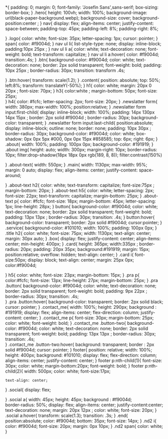*{
    padding: 0;
    margin: 0;
    font-family: 'Josefin Sans',sans-serif;
    box-sizing: border-box;
}
.hero{
    height: 100vh;
    width: 100%;
    background-image: url(black-paper-background.webp);
    background-size: cover;
    background-position:center ;
}
nav{
    display: flex;
    align-items: center;
    justify-content: space-between;
    padding-top: 45px;
    padding-left: 8%;
    padding-right: 8%;

}
.logo{
    color: white;
    font-size: 35px;
    letter-spacing: 1px;
    cursor: pointer;
} 
span{
    color: #f9004d;
}
nav ul li{
    list-style-type: none;
    display: inline-block;
    padding:10px 25px ;
}
nav ul li a{
    color: white;
    text-decoration: none;
    font-weight: bold;
    text-transform: capitalize;
}
nav ul li a:hover{
color: #f9004d;
transition:.4s;
}
.btn{
background-color: #f9004d;
color: white;
text-decoration: none;
border: 2px solid transparent;
font-weight: bold;
padding: 10px 25px ;
border-radius: 30px;
transition: transform .4s;

}
.btn:hover{
    transform: scale(1.2);
}
.content{
    position: absolute;
    top: 50%;
    left:8%;
    transform: translateY(-50%);
}
h1{
    color: white;
    margin: 20px 0 20px ;
    font-size: 70px;
}
h3{
 color:white ;
 margin-bottom: 50px;
 font-size: 25px;   
}
h4{
    color: #fcfc;
    letter-spacing: 2px;
    font-size: 20px;
}
.newslatter form{
    width: 380px;
    max-width: 100%;
    position:relative;
}
.newslatter form input:first-child{
    display: inline-block;
    width: 100%;
    padding: 14px 130px 14px 15px ;
    border: 2px solid #f9004d ;
    border-radius: 30px;
    background-color: transparent;
}
.newslatter form input:last-child{
   position:absolute;
   display: inline-block;
   outline: none;
   border: none;
   padding: 10px 30px ;
   border-radius: 30px;
   background-color: #f9004d;
   color: white;
   box-shadow: 0px 0px 5px #000, 0px 0px 15px #858585;
   top: 6px;
   right: 6px;
}
.about{
    width: 100%;
    padding: 100px 0px;
    background-color: #191919;
}
.about img{
    height: auto;
    width: 300px;
    margin-right: 10px;
    border-radius: 10px;
    filter:drop-shadow(18px 18px 0px  rgb(189, 8, 8));
    filter:contrast(150%) 

}
.about-text{
    width: 550px;
}
.main{
    width: 1130px;
    max-width: 95%;
    margin: 0 auto;
    display: flex;
    align-items: center;
    justify-content: space-around;

}
.about-text h2{
    color: white;
    text-transform: capitalize;
    font-size:75px ;
    margin-bottom: 20px;
}
.about-text h5{
    color: white;
    letter-spacing: 2px;
    font-size: 22px;
    text-transform: capitalize;
    margin-bottom: 25px;
}
.about-text p{
    color: #fcfc;
    font-size: 18px;
    margin-bottom: 45px;
    letter-spacing: 1px;
    line-height: 28px;
}
button{
    background-color: #f9004d;
    color: white;
    text-decoration: none;
    border: 2px solid transparent;
    font-weight: bold;
    padding: 13px 13px ;
    border-radius: 30px;
    transition: .4s;
}
button:hover{
background-color: transparent;
border: 2px solid #f9004d;
cursor:pointer;
}
.service{
    background-color: #101010;
    width: 100%;
    padding: 100px 0px;
}
.title h2{
    color: white;
    font-size: 75px;
    width: 1130px;
    text-align: center;
    margin: 30px auto;
}
.box{
    display: flex;
    justify-content: center;
    align-items: center;
    min-height: 400px;
}
.card{
    height: 365px;
    width:335px ;
    border-radius: 20px;
    padding: 20px 35px;
    background:#191919;
     margin: 15px;
    position:relative;
    overflow: hidden;
    text-align: center;
}
.card i{
    font-size:50px;
    display: block;
    text-align: center;
    margin: 25px 0px;
    color:#f9004d;

}
h5{
    color: white;
    font-size: 23px;
    margin-bottom: 15px;
}
.pra p{
    color:#fcfc;
    font-size: 13px;
    line-height: 27px;
    margin-bottom: 25px;
}
.pra .button{
    background-color: #f9004d;
    color: white;
    text-decoration: none;
    border: 2px solid transparent;
    font-weight: bold;
    padding: 9px 22px ;
    border-radius: 30px;
    transition: .4s;  
}
.pra .button:hover{
    background-color: transparent;
    border: 2px solid black;
    cursor: pointer;
}
.contact_me{
    width: 100%;
    height: 290px;
    background : #191919;
    display: flex;
    align-items: center;
    flex-direction: column;
    justify-content: center;
}
.contact_me p{
    font-size: 30px;
    margin-bottom: 25px;
    color: white;
    font-weight: bold;
}
.contact_me .button-two{
    background-color: #f9004d;
    color: white;
    text-decoration: none;
    border: 2px solid transparent;
    font-weight: bold;
    padding: 13px 13px ;
    border-radius: 30px;
    transition: .4s;   
}
.contact_me .button-two:hover{
    background: transparent;
    border : 2px solid #f9004d;
    cursor: pointer;
}
footer{
    position: relative;
    width: 100%;
    height: 400px;
    background: #101010;
    display: flex;
    flex-direction: column;
  align-items: center;
    justify-content: center;
}
footer p:nth-child(1){
    font-size: 30px;
    color: white;
    margin-bottom:20px;
    font-weight: bold;
}
footer p:nth-child(2){
    width: 500px;
    color: white;
    font-size:17px;
   
    text-align: center; 
}
.social{
    display: flex;

}
.social a{
 width: 45px;
 height: 45px;
 background : #f9004d;  
 border-radius: 50%; 
 display: flex;
  align-items: center;
 justify-content:center;
text-decoration: none;
 margin: 20px 12px ;
 color: white;
 font-size: 20px;
}
.social a:hover{
    transform: scale(1.3);
    transition: .3s;
}
.end{
    position:absolute;
    color: #f9004d;
    bottom: 35px;
    font-size: 14px;
}
.nd2 i{
    color:  #f9004d;
    font-size: 20px;
    margin: 0px 10px;
}
.nd2 span{
color:  white;
}
